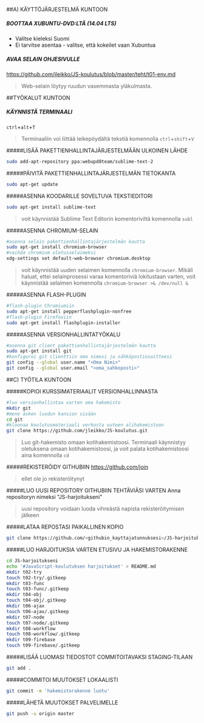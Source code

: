 ##A) KÄYTTÖJÄRJESTELMÄ KUNTOON

##### BOOTTAA XUBUNTU-DVD:LTÄ (14.04 LTS)
* Valitse kieleksi Suomi
* Ei tarvitse asentaa - valitse, että kokeilet vaan Xubuntua

##### AVAA SELAIN OHJESIVULLE
https://github.com/jleikko/JS-koulutus/blob/master/teht/t01-env.md
> Web-selain löytyy ruudun vasemmasta yläkulmasta.


##TYÖKALUT KUNTOON

##### KÄYNNISTÄ TERMINAALI
`ctrl`+`alt`+`T`
> Terminaaliin voi liittää leikepöydältä tekstiä komennolla `ctrl`+`shift`+`V`

#####LISÄÄ PAKETTIENHALLINTAJÄRJESTELMÄÄN ULKOINEN LÄHDE
```sh
sudo add-apt-repository ppa:webupd8team/sublime-text-2
```

#####PÄIVITÄ PAKETTIENHALLINTAJÄRJESTELMÄN TIETOKANTA
```sh
sudo apt-get update
```

#####ASENNA KOODARILLE SOVELTUVA TEKSTIEDITORI
```sh
sudo apt-get install sublime-text
```
> voit käynnistää Sublime Text Editorin komentoriviltä komennolla `subl`

#####ASENNA CHROMIUM-SELAIN
```sh
#asenna selain pakettienhallintajärjestelmän kautta
sudo apt-get install chromium-browser
#vaihda chromium oletusselaimeksi
xdg-settings set default-web-browser chromium.desktop
```
> voit käynnistää uuden selaimen komennolla `chromium-browser`. Mikäli haluat, ettei selainprosessi varaa komentoriviä lokitustaan varten, voit käynnistää selaimen komennolla `chromium-browser >& /dev/null &`

#####ASENNA FLASH-PLUGIN
```sh
#flash-plugin Chromiumiin
sudo apt-get install pepperflashplugin-nonfree
#flash-plugin Firefoxiin
sudo apt-get install flashplugin-installer
```

#####ASENNA VERSIONHALLINTATYÖKALU
```sh
#asenna git client pakettienhallintajärjestelmän kautta
sudo apt-get install git
#konfiguroi git clienttiin oma nimesi ja sähköpostiosoitteesi
git config --global user.name "<Oma Nimi>"
git config --global user.email "<oma_sahkoposti>"
```

##C) TYÖTILA KUNTOON

#####KOPIOI KURSSIMATERIAALIT VERSIONHALLINNASTA
```sh
#luo versionhallintaa varten oma hakemisto
mkdir git
#mene äsken luodun kansion sisään
cd git
#kloonaa koulutusmateriaali verkosta uuteen alihakemistoon
git clone https://github.com/jleikko/JS-koulutus.git
```
> Luo git-hakemisto omaan kotihakemistoosi. Terminaali käynnistyy oletuksena omaan kotihakemistoosi, ja voit palata kotihakemistoosi aina komennolla `cd`

#####REKISTERÖIDY GITHUBIIN
https://github.com/join
> ellet ole jo rekisteröitynyt

#####LUO UUSI REPOSITORY GITHUBIIN TEHTÄVIÄSI VARTEN
Anna repositoryn nimeksi "JS-harjoitukseni"
> uusi repository voidaan luoda vihreästä napista rekisteröitymisen jälkeen

#####LATAA REPOSTASI PAIKALLINEN KOPIO
```sh
git clone https://github.com/<githubin_kayttajatunnuksesi>/JS-harjoitukseni.git
```

#####LUO HARJOITUKSIA VARTEN ETUSIVU JA HAKEMISTORAKENNE
```sh
cd JS-harjoitukseni
echo '#JavaScript-koulutuksen harjoitukset' > README.md
mkdir t02-try
touch t02-try/.gitkeep
mkdir t03-func
touch t03-func/.gitkeep
mkdir t04-obj
touch t04-obj/.gitkeep
mkdir t06-ajax
touch t06-ajax/.gitkeep
mkdir t07-node
touch t07-node/.gitkeep
mkdir t08-workflow
touch t08-workflow/.gitkeep
mkdir t09-firebase
touch t09-firebase/.gitkeep

```

#####LISÄÄ LUOMASI TIEDOSTOT COMMITOITAVAKSI STAGING-TILAAN
```sh
git add .
```

#####COMMITOI MUUTOKSET LOKAALISTI
```sh
git commit -m 'hakemistorakenne luotu'
```

#####LÄHETÄ MUUTOKSET PALVELIMELLE
```sh
git push -u origin master
```
